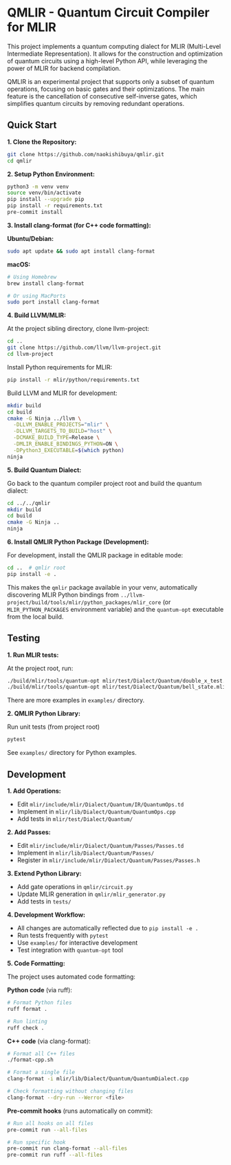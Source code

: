 # QMLIR - Quantum Circuit Compiler for MLIR

This project implements a quantum computing dialect for MLIR (Multi-Level Intermediate Representation). It allows for the construction and optimization of quantum circuits using a high-level Python API, while leveraging the power of MLIR for backend compilation.

QMLIR is an experimental project that supports only a subset of quantum operations, focusing on basic gates and their optimizations. The main feature is the cancellation of consecutive self-inverse gates, which simplifies quantum circuits by removing redundant operations.

## Quick Start

**1. Clone the Repository:**

```bash
git clone https://github.com/naokishibuya/qmlir.git
cd qmlir
```

**2. Setup Python Environment:**

```bash
python3 -m venv venv
source venv/bin/activate
pip install --upgrade pip
pip install -r requirements.txt
pre-commit install
```

**3. Install clang-format (for C++ code formatting):**

**Ubuntu/Debian:**
```bash
sudo apt update && sudo apt install clang-format
```

**macOS:**
```bash
# Using Homebrew
brew install clang-format

# Or using MacPorts
sudo port install clang-format
```

**4. Build LLVM/MLIR:**

At the project sibling directory, clone llvm-project:

```bash
cd ..
git clone https://github.com/llvm/llvm-project.git
cd llvm-project
```

Install Python requirements for MLIR:

```bash
pip install -r mlir/python/requirements.txt
```

Build LLVM and MLIR for development:

```bash
mkdir build
cd build
cmake -G Ninja ../llvm \
  -DLLVM_ENABLE_PROJECTS="mlir" \
  -DLLVM_TARGETS_TO_BUILD="host" \
  -DCMAKE_BUILD_TYPE=Release \
  -DMLIR_ENABLE_BINDINGS_PYTHON=ON \
  -DPython3_EXECUTABLE=$(which python)
ninja
```

**5. Build Quantum Dialect:**

Go back to the quantum compiler project root and build the quantum dialect:

```bash
cd ../../qmlir
mkdir build
cd build
cmake -G Ninja ..
ninja
```

**6. Install QMLIR Python Package (Development):**

For development, install the QMLIR package in editable mode:

```bash
cd ..  # qmlir root
pip install -e .
```

This makes the `qmlir` package available in your venv, automatically discovering MLIR Python bindings from `../llvm-project/build/tools/mlir/python_packages/mlir_core` (or `MLIR_PYTHON_PACKAGES` environment variable) and the `quantum-opt` executable from the local build.

## Testing

**1. Run MLIR tests:**

At the project root, run:

```bash
./build/mlir/tools/quantum-opt mlir/test/Dialect/Quantum/double_x_test.mlir --quantum-cancel-self-inverse
./build/mlir/tools/quantum-opt mlir/test/Dialect/Quantum/bell_state.mlir --verify-diagnostics
```

There are more examples in `examples/` directory.

**2. QMLIR Python Library:**

Run unit tests (from project root)

```bash
pytest
```

See `examples/` directory for Python examples.

## Development

**1. Add Operations:**

- Edit `mlir/include/mlir/Dialect/Quantum/IR/QuantumOps.td`
- Implement in `mlir/lib/Dialect/Quantum/QuantumOps.cpp`
- Add tests in `mlir/test/Dialect/Quantum/`

**2. Add Passes:**
- Edit `mlir/include/mlir/Dialect/Quantum/Passes/Passes.td`
- Implement in `mlir/lib/Dialect/Quantum/Passes/`
- Register in `mlir/include/mlir/Dialect/Quantum/Passes/Passes.h`

**3. Extend Python Library:**
- Add gate operations in `qmlir/circuit.py`
- Update MLIR generation in `qmlir/mlir_generator.py`
- Add tests in `tests/`

**4. Development Workflow:**
- All changes are automatically reflected due to `pip install -e .`
- Run tests frequently with `pytest`
- Use `examples/` for interactive development
- Test integration with `quantum-opt` tool

**5. Code Formatting:**

The project uses automated code formatting:

**Python code** (via ruff):
```bash
# Format Python files
ruff format .

# Run linting
ruff check .
```

**C++ code** (via clang-format):
```bash
# Format all C++ files
./format-cpp.sh

# Format a single file
clang-format -i mlir/lib/Dialect/Quantum/QuantumDialect.cpp

# Check formatting without changing files
clang-format --dry-run --Werror <file>
```

**Pre-commit hooks** (runs automatically on commit):
```bash
# Run all hooks on all files
pre-commit run --all-files

# Run specific hook
pre-commit run clang-format --all-files
pre-commit run ruff --all-files
```
